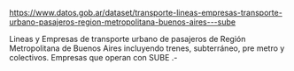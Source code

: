 https://www.datos.gob.ar/dataset/transporte-lineas-empresas-transporte-urbano-pasajeros-region-metropolitana-buenos-aires---sube

Lineas y Empresas de transporte urbano de pasajeros de Región Metropolitana de Buenos Aires incluyendo trenes, subterráneo, pre metro y colectivos. Empresas que operan con SUBE .-
